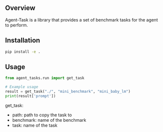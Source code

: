 ## Overview

Agent-Task is a library that provides a set of benchmark tasks for the agent to perform. 

## Installation

```bash
pip install -e . 
```

## Usage

```python
from agent_tasks.run import get_task

# Example usage
result = get_task("./", "mini_benchmark", "mini_baby_lm")
print(result['prompt'])
```

get_task:
- path: path to copy the task to
- benchmark: name of the benchmark
- task: name of the task


